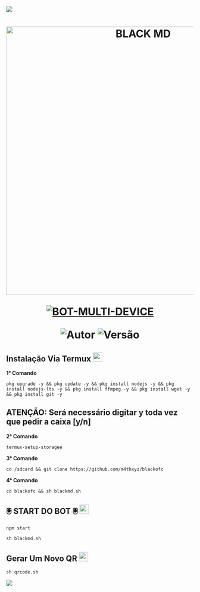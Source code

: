 <img src="https://readme-typing-svg.herokuapp.com/?font=mono&size=30&duration=4000&color=FF0000&center=falso&vCenter=falso&lines=🜛+𝐍𝐄𝐖+𝐁𝐋𝐊+𝐕𝟒+🜛;۞+𝐎𝐅𝐂+𝐔𝐏𝐃𝐀𝐓𝐄+۞;@𝚖𝟺𝚝𝚑𝚡𝚢𝚣_">      

<h1 align="center">
<p>
<img src= "https://telegra.ph/file/deb15c7200f306c2300de.jpg" alt="BLACK MD" width="720">
</p>

<p align="center">
<a href="#"><img title="BOT-MULTI-DEVICE" src="https://img.shields.io/badge/BOT•MULTI•DEVICE-blue?&style=for-the-badge"></a>
</p>

<p align="center">
<img title="Autor" src="https://img.shields.io/badge/Autor-@m4thxyz_-orange.svg?style=for-the-badge&logo=github"></a>
<img title="Versão" src="https://img.shields.io/badge/Versão-4.2.3-orange.svg?style=for-the-badge&logo=github"></a>
</p>

## Instalação Via Termux  <img src="https://user-images.githubusercontent.com/108157095/182052725-6568419a-6a9f-490a-85ea-90b94af694fe.png" height="25px">
**1° Comando**
```
pkg upgrade -y && pkg update -y && pkg install nodejs -y && pkg install nodejs-lts -y && pkg install ffmpeg -y && pkg install wget -y && pkg install git -y
```
**ATENÇÃO:**
Será necessário digitar y toda vez que pedir a caixa [y/n]
---------------------------

**2° Comando**
```
termux-setup-storagee
```
**3° Comando**
```
cd /sdcard && git clone https://github.com/m4thxyz/blackofc
```
**4° Comando**
```
cd blackofc && sh blackmd.sh
```

## 🖲️ START DO BOT 🖲️ <img src="https://user-images.githubusercontent.com/108157095/182053901-78e4a217-51ba-42a3-8ec5-38ed978ad752.png" height="25px">
```
npm start
```
```
sh blackmd.sh
```
## Gerar Um Novo QR  <img src="https://user-images.githubusercontent.com/108157095/182053978-d1a08952-4625-4e3f-b469-c8ebe4f22ac8.png" height="25px">
```
sh qrcode.sh
```

<img src="https://readme-typing-svg.herokuapp.com/?font=mono&size=30&duration=4000&color=FF0000&center=falso&vCenter=falso&lines=֎+𝐁𝐋𝐀𝐂𝐊+𝐒𝐘𝐒𝐓𝐄𝐌+֎"> 
